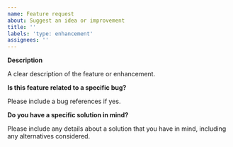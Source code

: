 ```yaml
---
name: Feature request
about: Suggest an idea or improvement
title: ''
labels: 'type: enhancement'
assignees: ''
---
```


**Description**

A clear description of the feature or enhancement.

**Is this feature related to a specific bug?**

Please include a bug references if yes.

**Do you have a specific solution in mind?**

Please include any details about a solution that you have in mind, including any
alternatives considered.
